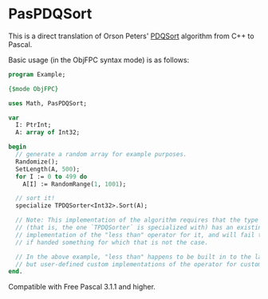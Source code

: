 # PasPDQSort
This is a direct translation of Orson Peters' [PDQSort](https://github.com/orlp/pdqsort) algorithm from C++ to Pascal.

Basic usage (in the ObjFPC syntax mode) is as follows:

```Pascal
program Example;

{$mode ObjFPC}

uses Math, PasPDQSort;

var
  I: PtrInt;
  A: array of Int32;

begin
  // generate a random array for example purposes.
  Randomize();
  SetLength(A, 500);
  for I := 0 to 499 do
    A[I] := RandomRange(1, 1001);

  // sort it!
  specialize TPDQSorter<Int32>.Sort(A);

  // Note: This implementation of the algorithm requires that the type being sorted
  // (that is, the one `TPDQSorter` is specialized with) has an existing
  // implementation of the "less than" operator for it, and will fail to compile
  // if handed something for which that is not the case.

  // In the above example, "less than" happens to be built in to the language for `Int32`,
  // but user-defined custom implementations of the operator for custom types will also work fine.
end.
```

Compatible with Free Pascal 3.1.1 and higher.
